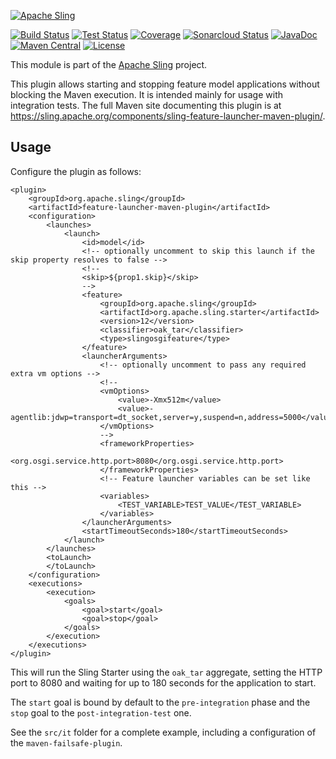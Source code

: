 [![Apache Sling](https://sling.apache.org/res/logos/sling.png)](https://sling.apache.org)

&#32;[![Build Status](https://ci-builds.apache.org/job/Sling/job/modules/job/sling-feature-launcher-maven-plugin/job/master/badge/icon)](https://ci-builds.apache.org/job/Sling/job/modules/job/sling-feature-launcher-maven-plugin/job/master/)&#32;[![Test Status](https://img.shields.io/jenkins/tests.svg?jobUrl=https://ci-builds.apache.org/job/Sling/job/modules/job/sling-feature-launcher-maven-plugin/job/master/)](https://ci-builds.apache.org/job/Sling/job/modules/job/sling-feature-launcher-maven-plugin/job/master/test/?width=800&height=600)&#32;[![Coverage](https://sonarcloud.io/api/project_badges/measure?project=apache_sling-feature-launcher-maven-plugin&metric=coverage)](https://sonarcloud.io/dashboard?id=apache_sling-feature-launcher-maven-plugin)&#32;[![Sonarcloud Status](https://sonarcloud.io/api/project_badges/measure?project=apache_sling-feature-launcher-maven-plugin&metric=alert_status)](https://sonarcloud.io/dashboard?id=apache_sling-feature-launcher-maven-plugin)&#32;[![JavaDoc](https://www.javadoc.io/badge/org.apache.sling/feature-launcher-maven-plugin.svg)](https://www.javadoc.io/doc/org.apache.sling/feature-launcher-maven-plugin)&#32;[![Maven Central](https://maven-badges.herokuapp.com/maven-central/org.apache.sling/feature-launcher-maven-plugin/badge.svg)](https://search.maven.org/#search%7Cga%7C1%7Cg%3A%22org.apache.sling%22%20a%3A%22feature-launcher-maven-plugin%22) [![License](https://img.shields.io/badge/License-Apache%202.0-blue.svg)](https://www.apache.org/licenses/LICENSE-2.0)

This module is part of the [Apache Sling](https://sling.apache.org) project.

This plugin allows starting and stopping feature model applications without blocking the Maven
execution. It is intended mainly for usage with integration tests. The full Maven site documenting this plugin is at <https://sling.apache.org/components/sling-feature-launcher-maven-plugin/>.

## Usage

Configure the plugin as follows:

```
<plugin>
    <groupId>org.apache.sling</groupId>
    <artifactId>feature-launcher-maven-plugin</artifactId>
    <configuration>
        <launches>
            <launch>
                <id>model</id>
                <!-- optionally uncomment to skip this launch if the skip property resolves to false -->
                <!--
                <skip>${prop1.skip}</skip>
                -->
                <feature>
                    <groupId>org.apache.sling</groupId>
                    <artifactId>org.apache.sling.starter</artifactId>
                    <version>12</version>
                    <classifier>oak_tar</classifier>
                    <type>slingosgifeature</type>
                </feature>
                <launcherArguments>
                    <!-- optionally uncomment to pass any required extra vm options -->
                    <!--
                    <vmOptions>
                        <value>-Xmx512m</value>
                        <value>-agentlib:jdwp=transport=dt_socket,server=y,suspend=n,address=5000</value>
                    </vmOptions>
                    -->
                    <frameworkProperties>
                        <org.osgi.service.http.port>8080</org.osgi.service.http.port>
                    </frameworkProperties>
                    <!-- Feature launcher variables can be set like this -->
                    <variables>
                        <TEST_VARIABLE>TEST_VALUE</TEST_VARIABLE>
                    </variables>
                </launcherArguments>
                <startTimeoutSeconds>180</startTimeoutSeconds>
            </launch>
        </launches>
        <toLaunch>
        </toLaunch>
    </configuration>
    <executions>
        <execution>
            <goals>
                <goal>start</goal>
                <goal>stop</goal>
            </goals>
        </execution>
    </executions>
</plugin>
```

This will run the Sling Starter using the `oak_tar` aggregate, setting the HTTP port to 8080 and
waiting for up to 180 seconds for the application to start.

The `start` goal is bound by default to the `pre-integration` phase and the `stop` goal to the
`post-integration-test` one.

See the `src/it` folder for a complete example, including a configuration of the `maven-failsafe-plugin`.
